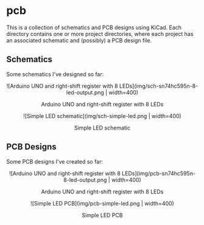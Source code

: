 # pcb

This is a collection of schematics and PCB designs using KiCad. Each directory
contains one or more project directories, where each project has an associated
schematic and (possibly) a PCB design file.


## Schematics
Some schematics I've designed so far:

<div align=center>

![Arduino UNO and right-shift register with 8
LEDs](img/sch-sn74hc595n-8-led-output.png  | width=400)

Arduino UNO and right-shift register with 8 LEDs

![Simple LED schematic](img/sch-simple-led.png  | width=400)

Simple LED schematic</div>

## PCB Designs
Some PCB designs I've created so far:
    
<div align=center>

![Arduino UNO and right-shift register with 8
LEDs](img/pcb-sn74hc595n-8-led-output.png  | width=400)

Arduino UNO and right-shift register with 8 LEDs

![Simple LED PCB](img/pcb-simple-led.png  | width=400)

Simple LED PCB

</div>
        
